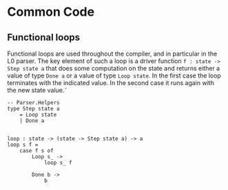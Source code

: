 # Common Code

## Functional loops

Functional loops are used throughout the compiler, and in
particular in the L0 parser.  The key element of
such a loop is a driver function
`f : state -> Step state a` that does some computation
on the state and returns either a value of type `Done a`
or a value of type `Loop state`.   In the first case
the loop terminates with the indicated value.  In the
second case it runs again with the new state value.˜

```
-- Parser.Helpers
type Step state a
    = Loop state
    | Done a


loop : state -> (state -> Step state a) -> a
loop s f =
    case f s of
        Loop s_ ->
            loop s_ f

        Done b ->
            b
```